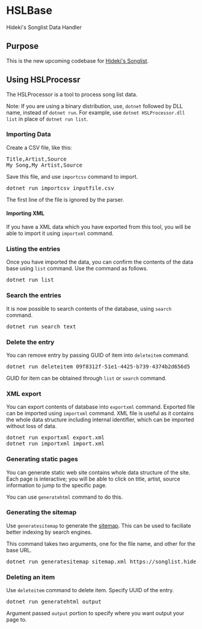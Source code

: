 # HSLBase

Hideki's Songlist Data Handler

## Purpose

This is the new upcoming codebase for [Hideki's Songlist](http://songlist.hidekisaito.com/). 

## Using HSLProcessr

The HSLProcessor is a tool to process song list data.

Note: If you are using a binary distribution, use, `dotnet` followed by DLL name, instead of `dotnet run`. For example, use `dotnet HSLProcessor.dll list` in place of `dotnet run list`.

### Importing Data
Create a CSV file, like this:

<pre>
Title,Artist,Source
My Song,My Artist,Source
</pre>

Save this file, and use `importcsv` command to import.

<pre>
dotnet run importcsv inputfile.csv
</pre>

The first line of the file is ignored by the parser.

#### Importing XML
If you have a XML data which you have exported from this tool, you will be able to import it using `importxml` command. 

### Listing the entries
Once you have imported the data, you can confirm the contents of the data base using `list` command. Use the command as follows.

<pre>
dotnet run list
</pre>

### Search the entries
It is now possible to search contents of the database, using `search` command.

<pre>
dotnet run search text
</pre>

### Delete the entry
You can remove entry by passing GUID of item into `deleteitem` command.

<pre>
dotnet run deleteitem 09f8312f-51e1-4425-b739-4374b2d656d5
</pre>

GUID for item can be obtained through `list` or `search` command.

### XML export
You can export contents of database into `exportxml` command. Exported file can be imported using `importxml` command. XML file is useful as it contains the whole data structure including internal identifier, which can be imported without loss of data.

<pre>
dotnet run exportxml export.xml
dotnet run importxml import.xml
</pre>

### Generating static pages
You can generate static web site contains whole data structure of the site. Each page is interactive; you will be able to click on title, artist, source information to jump to the specific page.

You can use `generatehtml` command to do this.

### Generating the sitemap
Use `generatesitemap` to generate the [sitemap](https://www.sitemaps.org/protocol.html). This can be used to faciliate better indexing by search engines.

This command takes two arguments, one for the file name, and other for the base URL.

<pre>
dotnet run generatesitemap sitemap.xml https://songlist.hidekisaito.com
</pre>

### Deleting an item
Use `deleteitem` command to delete item. Specify UUID of the entry.

<pre>
dotnet run generatehtml output
</pre>

Argument passed `output` portion to specify where you want output your page to.